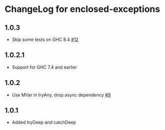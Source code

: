 # ChangeLog for enclosed-exceptions

## 1.0.3

* Skip some tests on GHC 8.4 [#12](https://github.com/jcristovao/enclosed-exceptions/issues/12)

## 1.0.2.1

* Support for GHC 7.4 and earlier

## 1.0.2

* Use MVar in tryAny, drop async dependency [#9](https://github.com/jcristovao/enclosed-exceptions/pull/9)

## 1.0.1

* Added tryDeep and catchDeep
